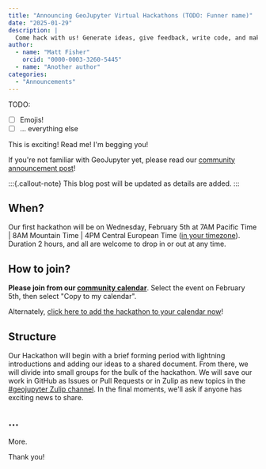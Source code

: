 ```yaml
---
title: "Announcing GeoJupyter Virtual Hackathons (TODO: Funner name)"
date: "2025-01-29"
description: |
  Come hack with us! Generate ideas, give feedback, write code, and make friends!
author:
  - name: "Matt Fisher"
    orcid: "0000-0003-3260-5445"
  - name: "Another author"
categories:
  - "Announcements"
---
```


TODO:

- [ ] Emojis!
- [ ] ... everything else

This is exciting! Read me! I'm begging you!

If you're not familiar with GeoJupyter yet, please read our
[community announcement post](/blog/20250108-introducing-geojupyter)!


:::{.callout-note}
This blog post will be updated as details are added.
:::


## When?

Our first hackathon will be on Wednesday, February 5th at 7AM Pacific Time | 8AM
Mountain Time | 4PM Central European Time
([in your timezone](https://www.inyourowntime.zone/2025-02-05_08.00_America.Denver)).
Duration 2 hours, and all are welcome to drop in or out at any time.


## How to join?

**Please join from our [community calendar](/calendar)**. Select the event on February
5th, then select "Copy to my calendar".

Alternately,
[click here to add the hackathon to your calendar now](https://TODO.example.com)!


## Structure

Our Hackathon will begin with a brief forming period with lightning introductions and
adding our ideas to a shared document. From there, we will divide into small groups for
the bulk of the hackathon. We will save our work in GitHub as Issues or Pull Requests or
in Zulip as new topics in the
[#geojupyter Zulip channel](https://jupyter.zulipchat.com/#narrow/channel/471314-geojupyter). In the final
moments, we'll ask if anyone has exciting news to share.


## ...

More.

Thank you!
